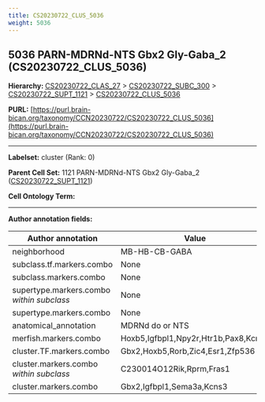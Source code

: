 ```yaml
---
title: CS20230722_CLUS_5036
weight: 5036
---
```

## 5036 PARN-MDRNd-NTS Gbx2 Gly-Gaba_2 (CS20230722_CLUS_5036)
<b>Hierarchy: </b>
[CS20230722_CLAS_27](../CS20230722_CLAS_27) >
[CS20230722_SUBC_300](../CS20230722_SUBC_300) >
[CS20230722_SUPT_1121](../CS20230722_SUPT_1121) >
[CS20230722_CLUS_5036](../CS20230722_CLUS_5036)

**PURL:** [https://purl.brain-bican.org/taxonomy/CCN20230722/CS20230722_CLUS_5036](https://purl.brain-bican.org/taxonomy/CCN20230722/CS20230722_CLUS_5036)

---


**Labelset:** cluster (Rank: 0)

**Parent Cell Set:** 1121 PARN-MDRNd-NTS Gbx2 Gly-Gaba_2 ([CS20230722_SUPT_1121](../CS20230722_SUPT_1121))



**Cell Ontology Term:** 

[MARKER GENES.]: #


---

[TRANSFERRED ANNOTATIONS.]: #


[AUTHOR ANNOTATION FIELDS.]: #


**Author annotation fields:**

| Author annotation | Value |
|-------------------|-------|
|neighborhood|MB-HB-CB-GABA|
|subclass.tf.markers.combo|None|
|subclass.markers.combo|None|
|supertype.markers.combo _within subclass_|None|
|supertype.markers.combo|None|
|anatomical_annotation|MDRNd do or NTS|
|merfish.markers.combo|Hoxb5,Igfbpl1,Npy2r,Htr1b,Pax8,Kcns3|
|cluster.TF.markers.combo|Gbx2,Hoxb5,Rorb,Zic4,Esr1,Zfp536|
|cluster.markers.combo _within subclass_|C230014O12Rik,Rprm,Fras1|
|cluster.markers.combo|Gbx2,Igfbpl1,Sema3a,Kcns3|
